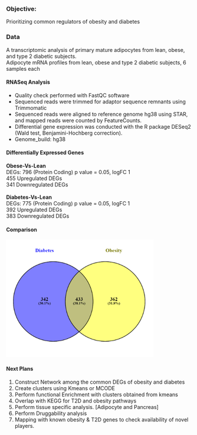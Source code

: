 
### Objective:

Prioritizing common regulators of obesity and diabetes

### Data
A transcriptomic analysis of primary mature adipocytes from lean, obese, and type 2 diabetic subjects. <br>
Adipocyte mRNA profiles from lean, obese and type 2 diabetic subjects, 6 samples each

#### RNASeq Analysis
- Quality check performed with FastQC software
- Sequenced reads were trimmed for adaptor sequence remnants using Trimmomatic
- Sequenced reads were aligned to reference genome hg38 using STAR, and mapped reads were counted by FeatureCounts.
- Differential gene expression was conducted with the R package DESeq2 (Wald test, Benjamini-Hochberg correction).
- Genome_build: hg38



#### Differentially Expressed Genes
**Obese-Vs-Lean** <br>
DEGs:  796 (Protein Coding) p value = 0.05, logFC 1<br>
455 Upregulated DEGs<br>
341 Downregulated DEGs<br><br>
**Diabetes-Vs-Lean**<br>
DEGs:  775 (Protein Coding) p value = 0.05, logFC 1<br>
392 Upregulated DEGs<br>
383 Downregulated DEGs<br>


#### Comparison
<img src='diabetes_obesity.png' width=400>


#### Next Plans
1. Construct Network among the common DEGs of obesity and diabetes
2. Create clusters using Kmeans or MCODE
3. Perform functional Enrichment with clusters obtained from kmeans
4. Overlap with KEGG for T2D and obesity pathways
5. Perform tissue specific analysis. [Adipocyte and Pancreas]
6. Perform Druggability analysis
7. Mapping with known obesity & T2D genes to check availability of novel players.

```python


```


